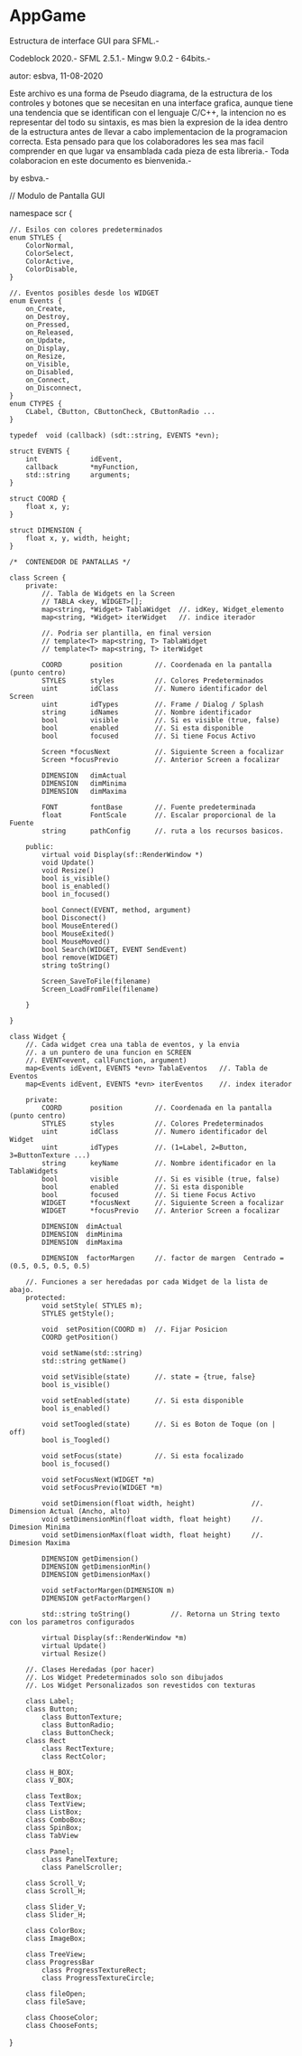 # AppGame
Estructura de interface GUI para SFML.-

Codeblock 2020.- SFML 2.5.1.- Mingw 9.0.2 - 64bits.-


 autor: esbva, 11-08-2020
 
 Este archivo es una forma de Pseudo diagrama, de la estructura de los controles
 y botones que se necesitan en una interface grafica, aunque tiene una tendencia
 que se identifican con el lenguaje C/C++, la intencion no es representar del 
 todo su sintaxis, es mas bien la expresion de la idea dentro de la estructura
 antes de llevar a cabo implementacion de la programacion correcta.
 Esta pensado para que los colaboradores les sea mas facil comprender en que lugar 
 va ensamblada cada pieza de esta libreria.-
 Toda colaboracion en este documento es bienvenida.-
 
 by esbva.-
 


// Modulo de Pantalla GUI

namespace scr {
	
	//. Esilos con colores predeterminados
	enum STYLES {
		ColorNormal,
		ColorSelect,
		ColorActive,
		ColorDisable,
	}
	
	//. Eventos posibles desde los WIDGET
	enum Events {
		on_Create,
		on_Destroy,
		on_Pressed,
		on_Released,
		on_Update,
		on_Display,
		on_Resize,
		on_Visible,
		on_Disabled,
		on_Connect,
		on_Disconnect,
	}
	enum CTYPES {
		CLabel, CButton, CButtonCheck, CButtonRadio ...
	}
	
	typedef  void (callback) (sdt::string, EVENTS *evn);

	struct EVENTS {
		int 			idEvent,
		callback 		*myFunction,
		std::string 	arguments;
	}
	
	struct COORD {
		float x, y;
	}
	
	struct DIMENSION {
		float x, y, width, height;
	}

	/*  CONTENEDOR DE PANTALLAS */

	class Screen {
		private:
			//. Tabla de Widgets en la Screen
			// TABLA <key, WIDGET>[];
			map<string, *Widget> TablaWidget  //. idKey, Widget_elemento  
			map<string, *Widget> iterWidget   //. indice iterador
			
			//. Podria ser plantilla, en final version
			// template<T> map<string, T> TablaWidget
			// template<T> map<string, T> iterWidget
			
			COORD 		position		//. Coordenada en la pantalla (punto centro)
			STYLES 		styles      	//. Colores Predeterminados
			uint 		idClass			//. Numero identificador del Screen
			uint		idTypes			//. Frame / Dialog / Splash
			string		idNames			//. Nombre identificador
			bool 		visible			//. Si es visible (true, false)
			bool 		enabled			//. Si esta disponible
			bool 		focused			//. Si tiene Focus Activo
			
			Screen *focusNext			//. Siguiente Screen a focalizar
			Screen *focusPrevio			//. Anterior Screen a focalizar
			
			DIMENSION   dimActual
			DIMENSION   dimMinima
			DIMENSION   dimMaxima
			
			FONT        fontBase     	//. Fuente predeterminada
			float       FontScale   	//. Escalar proporcional de la Fuente
			string  	pathConfig  	//. ruta a los recursos basicos.
		
		public:
			virtual void Display(sf::RenderWindow *)
			void Update()
			void Resize()
			bool is_visible()
			bool is_enabled()
			bool in_focused()
			
			bool Connect(EVENT, method, argument)
			bool Disconect()
			bool MouseEntered()
			bool MouseExited()
			bool MouseMoved()
			bool Search(WIDGET, EVENT SendEvent)
			bool remove(WIDGET)
			string toString()	

			Screen_SaveToFile(filename)
			Screen_LoadFromFile(filename)
	
		}
		
	}

	class Widget {
		//. Cada widget crea una tabla de eventos, y la envia
		//. a un puntero de una funcion en SCREEN
		//. EVENT<event, callFunction, argument)
		map<Events idEvent, EVENTS *evn> TablaEventos   //. Tabla de Eventos
		map<Events idEvent, EVENTS *evn> iterEventos    //. index iterador
		
		private:
			COORD 		position		//. Coordenada en la pantalla (punto centro)
			STYLES 		styles      	//. Colores Predeterminados
			uint 		idClass			//. Numero identificador del Widget
			uint		idTypes			//. (1=Label, 2=Button, 3=ButtonTexture ...)
			string		keyName			//. Nombre identificador en la TablaWidgets
			bool 		visible			//. Si es visible (true, false)
			bool 		enabled			//. Si esta disponible
			bool 		focused			//. Si tiene Focus Activo
			WIDGET 		*focusNext		//. Siguiente Screen a focalizar
			WIDGET 		*focusPrevio	//. Anterior Screen a focalizar	

			DIMENSION  dimActual     	
			DIMENSION  dimMinima
			DIMENSION  dimMaxima
			
			DIMENSION  factorMargen  	//. factor de margen  Centrado = (0.5, 0.5, 0.5, 0.5)
		
		//. Funciones a ser heredadas por cada Widget de la lista de abajo.
		protected:
			void setStyle( STYLES m);
			STYLES getStyle();
			
			void  setPosition(COORD m)	//. Fijar Posicion
			COORD getPosition()
			
			void setName(std::string)
			std::string getName()
			
			void setVisible(state)   	//. state = {true, false}
			bool is_visible()
			
			void setEnabled(state)		//. Si esta disponible
			bool is_enabled()

			void setToogled(state)		//. Si es Boton de Toque (on | off)
			bool is_Toogled()
			
			void setFocus(state)		//. Si esta focalizado
			bool is_focused()
			
			void setFocusNext(WIDGET *m)
			void setFocusPrevio(WIDGET *m)
			
			void setDimension(float width, height)				//. Dimension Actual (Ancho, alto)
			void setDimensionMin(float width, float height)		//. Dimesion Minima
			void setDimensionMax(float width, float height)		//. Dimesion Maxima
			
			DIMENSION getDimension()
			DIMENSION getDimensionMin()
			DIMENSION getDimensionMax()
		
			void setFactorMargen(DIMENSION m)
			DIMENSION getFactorMargen()
			
			std::string toString()			//. Retorna un String texto con los parametros configurados
		
			virtual Display(sf::RenderWindow *m)
			virtual Update()
			virtual Resize()
		
		//. Clases Heredadas (por hacer)
		//. Los Widget Predeterminados solo son dibujados
		//. Los Widget Personalizados son revestidos con texturas
		
		class Label;
		class Button;
			class ButtonTexture;
			class ButtonRadio;
			class ButtonCheck;
		class Rect
			class RectTexture;
			class RectColor;
			
		class H_BOX;
		class V_BOX;
		
		class TextBox;
		class TextView;
		class ListBox;
		class ComboBox;
		class SpinBox;
		class TabView
		
		class Panel;
			class PanelTexture;
			class PanelScroller;
			
		class Scroll_V;
		class Scroll_H;
		
		class Slider_V;
		class Slider_H;
		
		class ColorBox;
		class ImageBox;
		
		class TreeView;
		class ProgressBar
			class ProgressTextureRect;
			class ProgressTextureCircle;
			
		class fileOpen;
		class fileSave;
		
		class ChooseColor;
		class ChooseFonts;

}
